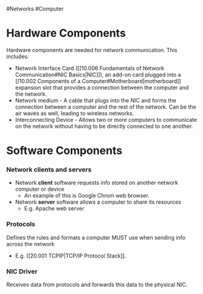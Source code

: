 #Networks #Computer 
# Hardware Components
Hardware components are needed for network communication.
This includes:
- Network Interface Card ([[10.006 Fundamentals of Network Communication#NIC Basics|NIC]]), an add-on card plugged into a [[10.002 Components of a Computer#Motherboard|motherboard]] expansion slot that provides a connection between the computer and the network.
- Network medium - A cable that plugs into the NIC and forms the connection between a computer and the rest of the network. Can be the air waves as well, leading to wireless networks.
- Interconnecting Device - Allows two or more computers to communicate on the network without having to be directly connected to one another.

# Software Components
### Network clients and servers
- Network **client** software requests info stored on another network computer or device
	- An example of this is Google Chrom web browser.
- Network **server** software allows a computer to share its resources
	- E.g. Apache web server

### Protocols
Defines the rules and formats a computer MUST use when sending info across the network
- E.g. [[20.001 TCPIP|TCP/IP Protocol Stack]].

### NIC Driver
Receives data from protocols and forwards this data to the physical NIC.